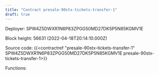 ```yaml
---
title: "Contract presale-90stx-tickets-transfer-1"
draft: true
---
```

Deployer: SPW4Z5DWXR1N6P83ZPGG50MD27DK5P5N85KGMV1E


 



Block height: 56631 (2022-04-18T20:14:10.000Z)

Source code: {{<contractref "presale-90stx-tickets-transfer-1" SPW4Z5DWXR1N6P83ZPGG50MD27DK5P5N85KGMV1E presale-90stx-tickets-transfer-1>}}

Functions:


